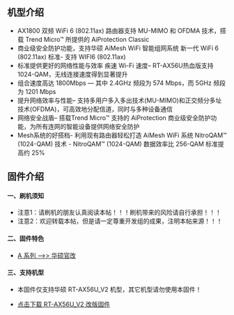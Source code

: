 ## 机型介绍
* AX1800 双频 WiFi 6 (802.11ax) 路由器支持 MU-MIMO 和 OFDMA 技术，搭载 Trend Micro™ 所提供的 AiProtection Classic
* 商业级安全防护功能，支持华硕 AiMesh WiFi 智能组网系统 新一代 WiFi 6 (802.11ax) 标准- 支持 WIFI6 (802.11ax) 
* 标准提供更好的网络性能与效率 疾速 Wi-Fi 速度– RT-AX56U热血版支持 1024-QAM，无线连接速度得到显著提升
* 组合速度高达 1800Mbps — 其中 2.4GHz 频段为 574 Mbps，而 5GHz 频段为 1201 Mbps
* 提升网络效率与性能– 支持多用户多入多出技术(MU-MIMO)和正交频分多址技术(OFDMA)，可高效地分配信道，同时与多种设备通信
* 网络安全战盾– 搭载Trend Micro™ 支持的 AiProtection 商业级安全防护功能，为所有连网的智能设备提供网络安全防护
* Mesh系统的好搭档- 利用现有路由器轻松打造 AiMesh WiFi 系统 NitroQAM™ (1024-QAM) 技术 - NitroQAM™ (1024-QAM) 数据效率比 256-QAM 标准提高约 25%

## 固件介绍
#### 一、刷机须知
* 注意1：请刷机的朋友认真阅读本帖！！！刷机带来的风险请自行承担！！！
* 注意2：欢迎转载本帖，但是请一定尊重开发组的成果，注明本帖来源！！！

#### 二、固件特色
* [A 系列 ——>> 华硕官改](/zh/guide/asus/firmware-a.md)

#### 三、支持机型
* 本固件仅支持华硕 RT-AX56U_V2 机型，其它机型请勿使用本固件！

* [点击下载 RT-AX56U_V2 改版固件](https://www.asusgo.com/firmware/download?devicename=rt-ax56u_v2&firmware=asus_official)